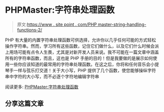 # PHPMaster:字符串处理函数

> 原文:[https://www . site point . com/PHP master-string-handling-functions-2/](https://www.sitepoint.com/phpmaster-string-handling-functions-2/)

PHP 有大量的内置字符串处理函数可供选择，允许你以几乎任何可能的方式轻松操作字符串。然而，学习所有这些函数，记住它们做什么，以及它们什么时候会派上用场可能有点令人生畏，尤其是对新开发人员来说。我不可能在一篇文章中涵盖所有的字符串函数，而且，这也是 PHP 手册的目的！但是我要做的是展示如何使用一些你应该知道的最常用的字符串处理函数。在这之后，你将和任何音乐会小提琴手一样与弦乐打交道！关于大小写，PHP 提供了几个函数，使您能够操纵字符串中字符的大小写，而不必逐个字符地编辑字符串

阅读更多:
[PHPMaster:字符串处理函数](https://www.sitepoint.com/string-handling-functions/?utm_source=rss&utm_medium=rss&utm_campaign=string-handling-functions "PHPMaster: String Handling Functions")

## 分享这篇文章